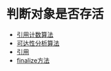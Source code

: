 # 判断对象是否存活
- <a href="../../pages/jvm/gc/引用计数算法.md">引用计数算法</a>
- <a href="../../pages/jvm/gc/可达性分析算法.md">可达性分析算法</a>
- <a href="../../pages/jvm/gc/引用.md">引用</a>
- <a href="../../pages/jvm/gc/finalize方法.md">finalize方法</a>
